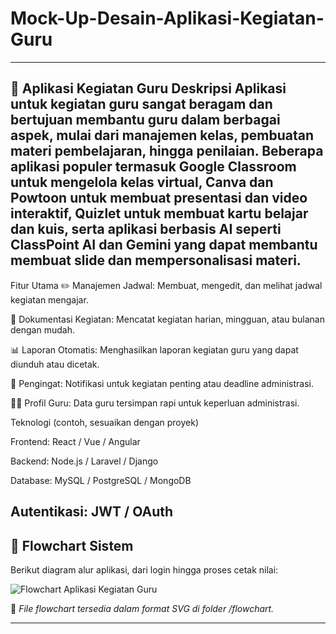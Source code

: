 # Mock-Up-Desain-Aplikasi-Kegiatan-Guru
---
📘 Aplikasi Kegiatan Guru
Deskripsi
Aplikasi untuk kegiatan guru sangat beragam dan bertujuan membantu guru dalam berbagai aspek, mulai dari manajemen kelas, pembuatan materi pembelajaran, hingga penilaian. Beberapa aplikasi populer termasuk Google Classroom untuk mengelola kelas virtual, Canva dan Powtoon untuk membuat presentasi dan video interaktif, Quizlet untuk membuat kartu belajar dan kuis, serta aplikasi berbasis AI seperti ClassPoint AI dan Gemini yang dapat membantu membuat slide dan mempersonalisasi materi. 
---
Fitur Utama
✏️ Manajemen Jadwal: Membuat, mengedit, dan melihat jadwal kegiatan mengajar.

📂 Dokumentasi Kegiatan: Mencatat kegiatan harian, mingguan, atau bulanan dengan mudah.

📊 Laporan Otomatis: Menghasilkan laporan kegiatan guru yang dapat diunduh atau dicetak.

🔔 Pengingat: Notifikasi untuk kegiatan penting atau deadline administrasi.

👩‍🏫 Profil Guru: Data guru tersimpan rapi untuk keperluan administrasi.

Teknologi (contoh, sesuaikan dengan proyek)

Frontend: React / Vue / Angular

Backend: Node.js / Laravel / Django

Database: MySQL / PostgreSQL / MongoDB

Autentikasi: JWT / OAuth
---
## 🧭 Flowchart Sistem

Berikut diagram alur aplikasi, dari login hingga proses cetak nilai:

![Flowchart Aplikasi Kegiatan Guru](flowchart1.svg)

📌 *File flowchart tersedia dalam format SVG di folder /flowchart.*

---
